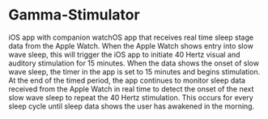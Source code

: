 # Gamma-Stimulator
iOS app with companion watchOS app that receives real time sleep stage data from the Apple Watch. When the Apple Watch shows entry into slow wave sleep, this will trigger the iOS app to initiate 40 Hertz visual and auditory stimulation for 15 minutes. When the data shows the onset of slow wave sleep, the timer in the app is set to 15 minutes and begins stimulation. At the end of the timed period, the app continues to monitor sleep data received from the Apple Watch in real time to detect the onset of the next slow wave sleep to repeat the 40 Hertz stimulation. This occurs for every sleep cycle until sleep data shows the user has awakened in the morning.
